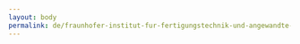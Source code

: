 ```yaml
---
layout: body
permalink: de/fraunhofer-institut-fur-fertigungstechnik-und-angewandte-materialforschung/
---
```


